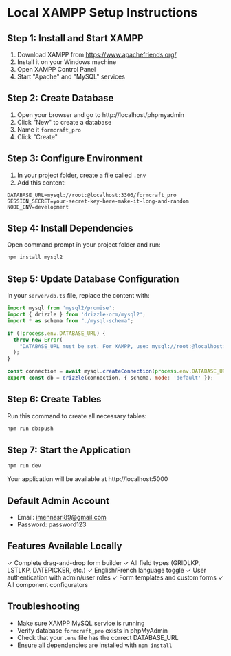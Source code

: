 # Local XAMPP Setup Instructions

## Step 1: Install and Start XAMPP
1. Download XAMPP from https://www.apachefriends.org/
2. Install it on your Windows machine
3. Open XAMPP Control Panel
4. Start "Apache" and "MySQL" services

## Step 2: Create Database
1. Open your browser and go to http://localhost/phpmyadmin
2. Click "New" to create a database
3. Name it `formcraft_pro`
4. Click "Create"

## Step 3: Configure Environment
1. In your project folder, create a file called `.env`
2. Add this content:
```
DATABASE_URL=mysql://root:@localhost:3306/formcraft_pro
SESSION_SECRET=your-secret-key-here-make-it-long-and-random
NODE_ENV=development
```

## Step 4: Install Dependencies
Open command prompt in your project folder and run:
```cmd
npm install mysql2
```

## Step 5: Update Database Configuration
In your `server/db.ts` file, replace the content with:
```javascript
import mysql from 'mysql2/promise';
import { drizzle } from 'drizzle-orm/mysql2';
import * as schema from "./mysql-schema";

if (!process.env.DATABASE_URL) {
  throw new Error(
    "DATABASE_URL must be set. For XAMPP, use: mysql://root:@localhost:3306/formcraft_pro",
  );
}

const connection = await mysql.createConnection(process.env.DATABASE_URL);
export const db = drizzle(connection, { schema, mode: 'default' });
```

## Step 6: Create Tables
Run this command to create all necessary tables:
```cmd
npm run db:push
```

## Step 7: Start the Application
```cmd
npm run dev
```

Your application will be available at http://localhost:5000

## Default Admin Account
- Email: imennasri89@gmail.com
- Password: password123

## Features Available Locally
✓ Complete drag-and-drop form builder
✓ All field types (GRIDLKP, LSTLKP, DATEPICKER, etc.)
✓ English/French language toggle
✓ User authentication with admin/user roles
✓ Form templates and custom forms
✓ All component configurators

## Troubleshooting
- Make sure XAMPP MySQL service is running
- Verify database `formcraft_pro` exists in phpMyAdmin
- Check that your `.env` file has the correct DATABASE_URL
- Ensure all dependencies are installed with `npm install`